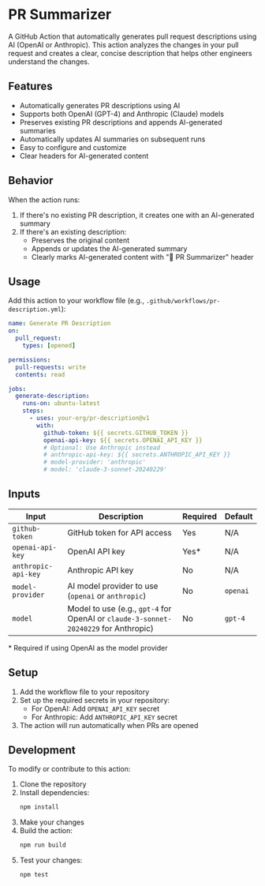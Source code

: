 # PR Summarizer

A GitHub Action that automatically generates pull request descriptions using AI (OpenAI or Anthropic). This action analyzes the changes in your pull request and creates a clear, concise description that helps other engineers understand the changes.

## Features

- Automatically generates PR descriptions using AI
- Supports both OpenAI (GPT-4) and Anthropic (Claude) models
- Preserves existing PR descriptions and appends AI-generated summaries
- Automatically updates AI summaries on subsequent runs
- Easy to configure and customize
- Clear headers for AI-generated content

## Behavior

When the action runs:
1. If there's no existing PR description, it creates one with an AI-generated summary
2. If there's an existing description:
   - Preserves the original content
   - Appends or updates the AI-generated summary
   - Clearly marks AI-generated content with "🤖 PR Summarizer" header

## Usage

Add this action to your workflow file (e.g., `.github/workflows/pr-description.yml`):

```yaml
name: Generate PR Description
on:
  pull_request:
    types: [opened]

permissions:
  pull-requests: write
  contents: read

jobs:
  generate-description:
    runs-on: ubuntu-latest
    steps:
      - uses: your-org/pr-description@v1
        with:
          github-token: ${{ secrets.GITHUB_TOKEN }}
          openai-api-key: ${{ secrets.OPENAI_API_KEY }}
          # Optional: Use Anthropic instead
          # anthropic-api-key: ${{ secrets.ANTHROPIC_API_KEY }}
          # model-provider: 'anthropic'
          # model: 'claude-3-sonnet-20240229'
```

## Inputs

| Input | Description | Required | Default |
|-------|-------------|----------|---------|
| `github-token` | GitHub token for API access | Yes | N/A |
| `openai-api-key` | OpenAI API key | Yes* | N/A |
| `anthropic-api-key` | Anthropic API key | No | N/A |
| `model-provider` | AI model provider to use (`openai` or `anthropic`) | No | `openai` |
| `model` | Model to use (e.g., `gpt-4` for OpenAI or `claude-3-sonnet-20240229` for Anthropic) | No | `gpt-4` |

\* Required if using OpenAI as the model provider

## Setup

1. Add the workflow file to your repository
2. Set up the required secrets in your repository:
   - For OpenAI: Add `OPENAI_API_KEY` secret
   - For Anthropic: Add `ANTHROPIC_API_KEY` secret
3. The action will run automatically when PRs are opened

## Development

To modify or contribute to this action:

1. Clone the repository
2. Install dependencies:
   ```bash
   npm install
   ```
3. Make your changes
4. Build the action:
   ```bash
   npm run build
   ```
5. Test your changes:
   ```bash
   npm test
   ```
